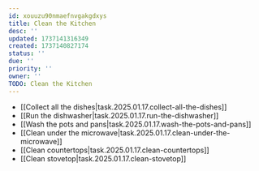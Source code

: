 ```yaml
---
id: xouuzu90nmaefnvgakgdxys
title: Clean the Kitchen
desc: ''
updated: 1737141316349
created: 1737140827174
status: ''
due: ''
priority: ''
owner: ''
TODO: Clean the Kitchen
---
```

- [[Collect all the dishes|task.2025.01.17.collect-all-the-dishes]]
- [[Run the dishwasher|task.2025.01.17.run-the-dishwasher]]
- [[Wash the pots and pans|task.2025.01.17.wash-the-pots-and-pans]]
- [[Clean under the microwave|task.2025.01.17.clean-under-the-microwave]]
- [[Clean countertops|task.2025.01.17.clean-countertops]]
- [[Clean stovetop|task.2025.01.17.clean-stovetop]]
